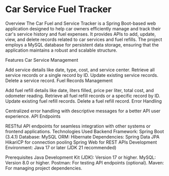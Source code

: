 # Car Service Fuel Tracker
 
Overview
The Car Fuel and Service Tracker is a Spring Boot-based web application designed to help car owners efficiently manage and track their car's service history and fuel expenses. It provides APIs to add, update, view, and delete records related to car services and fuel refills. The project employs a MySQL database for persistent data storage, ensuring that the application maintains a robust and scalable structure.

Features
Car Service Management

Add service details like date, type, cost, and service center.
Retrieve all service records or a single record by ID.
Update existing service records.
Delete a service record.
Fuel Records Management

Add fuel refill details like date, liters filled, price per liter, total cost, and odometer reading.
Retrieve all fuel refill records or a specific record by ID.
Update existing fuel refill records.
Delete a fuel refill record.
Error Handling

Centralized error handling with descriptive messages for a better API user experience.
API Endpoints

RESTful API endpoints for seamless integration with other systems or frontend applications.
Technologies Used
Backend Framework: Spring Boot (3.4.1)
Database: MySQL
ORM: Hibernate
Dependencies:
Spring Data JPA
HikariCP for connection pooling
Spring Web for REST APIs
Development Environment: Java 17 or later (JDK 21 recommended)



Prerequisites
Java Development Kit (JDK): Version 17 or higher.
MySQL: Version 8.0 or higher.
Postman: For testing API endpoints (optional).
Maven: For managing project dependencies.
